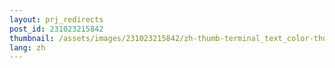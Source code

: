 ```yaml
---
layout: prj_redirects
post_id: 231023215842
thumbnail: /assets/images/231023215842/zh-thumb-terminal_text_color-thumb.png
lang: zh
---
```

